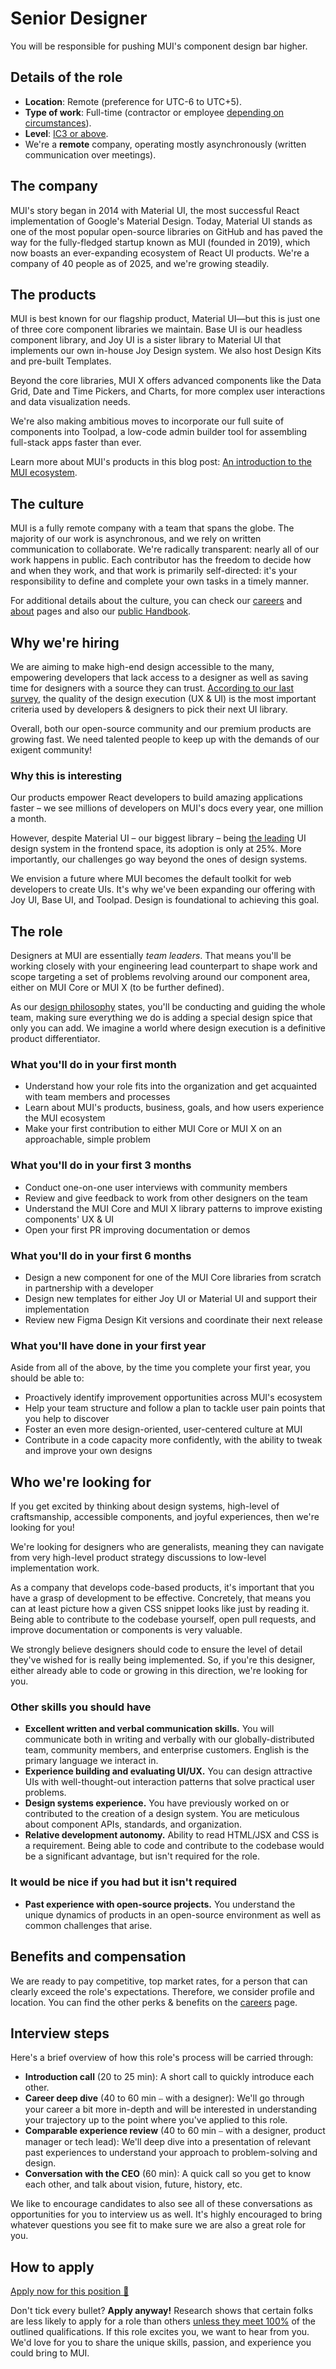 # Senior Designer

<p class="description">You will be responsible for pushing MUI's component design bar higher.</p>

## Details of the role

- **Location**: Remote (preference for UTC-6 to UTC+5).
- **Type of work**: Full-time (contractor or employee [depending on circumstances](https://mui-org.notion.site/Hiring-FAQ-64763b756ae44c37b47b081f98915501#494af1f358794028beb4b7697b5d3102)).
- **Level**: [IC3 or above](https://mui-org.notion.site/Design-levels-aa01996ca7e0481e80479ad47c8f28a4).
- We're a **remote** company, operating mostly asynchronously (written communication over meetings).

## The company

MUI's story began in 2014 with Material UI, the most successful React implementation of Google's Material Design.
Today, Material UI stands as one of the most popular open-source libraries on GitHub and has paved the way for the fully-fledged startup known as MUI (founded in 2019), which now boasts an ever-expanding ecosystem of React UI products.
We're a company of 40 people as of 2025, and we're growing steadily.

## The products

MUI is best known for our flagship product, Material UI—but this is just one of three core component libraries we maintain.
Base UI is our headless component library, and Joy UI is a sister library to Material UI that implements our own in-house Joy Design system.
We also host Design Kits and pre-built Templates.

Beyond the core libraries, MUI X offers advanced components like the Data Grid, Date and Time Pickers, and Charts, for more complex user interactions and data visualization needs.

We're also making ambitious moves to incorporate our full suite of components into Toolpad, a low-code admin builder tool for assembling full-stack apps faster than ever.

Learn more about MUI's products in this blog post: [An introduction to the MUI ecosystem](https://mui.com/blog/mui-product-comparison/).

## The culture

MUI is a fully remote company with a team that spans the globe.
The majority of our work is asynchronous, and we rely on written communication to collaborate.
We're radically transparent: nearly all of our work happens in public.
Each contributor has the freedom to decide how and when they work, and that work is primarily self-directed: it's your responsibility to define and complete your own tasks in a timely manner.

For additional details about the culture, you can check our [careers](https://mui.com/careers/) and [about](https://mui.com/about/) pages and also our [public Handbook](https://mui-org.notion.site/Handbook-f086d47e10794d5e839aef9dc67f324b).

## Why we're hiring

We are aiming to make high-end design accessible to the many, empowering developers that lack access to a designer as well as saving time for designers with a source they can trust.
[According to our last survey](https://mui.com/blog/2021-developer-survey-results/#what-are-your-most-important-criteria-for-choosing-a-ui-library), the quality of the design execution (UX & UI) is the most important criteria used by developers & designers to pick their next UI library.

Overall, both our open-source community and our premium products are growing fast.
We need talented people to keep up with the demands of our exigent community!

### Why this is interesting

Our products empower React developers to build amazing applications faster – we see millions of developers on MUI's docs every year, one million a month.

However, despite Material UI – our biggest library – being [the leading](https://tsh.io/state-of-frontend/#over-the-past-year-which-of-the-following-design-systems-was-your-favorite-go-to-solution) UI design system in the frontend space, its adoption is only at 25%.
More importantly, our challenges go way beyond the ones of design systems.

We envision a future where MUI becomes the default toolkit for web developers to create UIs.
It's why we've been expanding our offering with Joy UI, Base UI, and Toolpad.
Design is foundational to achieving this goal.

## The role

Designers at MUI are essentially _team leaders_.
That means you'll be working closely with your engineering lead counterpart to shape work and scope targeting a set of problems revolving around our component area, either on MUI Core or MUI X (to be further defined).

As our [design philosophy](https://mui-org.notion.site/Design-philosophy-bdbef60d6fad4134a43870df3e452ebc) states, you'll be conducting and guiding the whole team, making sure everything we do is adding a special design spice that only you can add.
We imagine a world where design execution is a definitive product differentiator.

### What you'll do in your first month

- Understand how your role fits into the organization and get acquainted with team members and processes
- Learn about MUI's products, business, goals, and how users experience the MUI ecosystem
- Make your first contribution to either MUI Core or MUI X on an approachable, simple problem

### What you'll do in your first 3 months

- Conduct one-on-one user interviews with community members
- Review and give feedback to work from other designers on the team
- Understand the MUI Core and MUI X library patterns to improve existing components' UX & UI
- Open your first PR improving documentation or demos

### What you'll do in your first 6 months

- Design a new component for one of the MUI Core libraries from scratch in partnership with a developer
- Design new templates for either Joy UI or Material UI and support their implementation
- Review new Figma Design Kit versions and coordinate their next release

### What you'll have done in your first year

Aside from all of the above, by the time you complete your first year, you should be able to:

- Proactively identify improvement opportunities across MUI's ecosystem
- Help your team structure and follow a plan to tackle user pain points that you help to discover
- Foster an even more design-oriented, user-centered culture at MUI
- Contribute in a code capacity more confidently, with the ability to tweak and improve your own designs

## Who we're looking for

If you get excited by thinking about design systems, high-level of craftsmanship, accessible components, and joyful experiences, then we're looking for you!

We're looking for designers who are generalists, meaning they can navigate from very high-level product strategy discussions to low-level implementation work.

As a company that develops code-based products, it's important that you have a grasp of development to be effective.
Concretely, that means you can at least picture how a given CSS snippet looks like just by reading it.
Being able to contribute to the codebase yourself, open pull requests, and improve documentation or components is very valuable.

We strongly believe designers should code to ensure the level of detail they've wished for is really being implemented.
So, if you're this designer, either already able to code or growing in this direction, we're looking for you.

### Other skills you should have

- **Excellent written and verbal communication skills.** You will communicate both in writing and verbally with our globally-distributed team, community members, and enterprise customers. English is the primary language we interact in.
- **Experience building and evaluating UI/UX.** You can design attractive UIs with well-thought-out interaction patterns that solve practical user problems.
- **Design systems experience.** You have previously worked on or contributed to the creation of a design system. You are meticulous about component APIs, standards, and organization.
- **Relative development autonomy.** Ability to read HTML/JSX and CSS is a requirement. Being able to code and contribute to the codebase would be a significant advantage, but isn't required for the role.

### It would be nice if you had but it isn't required

- **Past experience with open-source projects.** You understand the unique dynamics of products in an open-source environment as well as common challenges that arise.

## Benefits and compensation

We are ready to pay competitive, top market rates, for a person that can clearly exceed the role's expectations.
Therefore, we consider profile and location.
You can find the other perks & benefits on the [careers](https://mui.com/careers/#perks-and-benefits) page.

## Interview steps

Here's a brief overview of how this role's process will be carried through:

- **Introduction call** (20 to 25 min): A short call to quickly introduce each other.
- **Career deep dive** (40 to 60 min ⎯ with a designer): We'll go through your career a bit more in-depth and will be interested in understanding your trajectory up to the point where you've applied to this role.
- **Comparable experience review** (40 to 60 min ⎯ with a designer, product manager or tech lead): We'll deep dive into a presentation of relevant past experiences to understand your approach to problem-solving and design.
- **Conversation with the CEO** (60 min): A quick call so you get to know each other, and talk about vision, future, history, etc.

We like to encourage candidates to also see all of these conversations as opportunities for you to interview us as well.
It's highly encouraged to bring whatever questions you see fit to make sure we are also a great role for you.

## How to apply

[Apply now for this position 📮](https://jobs.ashbyhq.com/MUI/4ea9d324-3350-48d5-bfab-706ebfc23ed2/application?utm_source=ZNRrPGBkqO)

Don't tick every bullet? **Apply anyway!** Research shows that certain folks are less likely to apply for a role than others [unless they meet 100%](https://hbr.org/2014/08/why-women-dont-apply-for-jobs-unless-theyre-100-qualified) of the outlined qualifications.
If this role excites you, we want to hear from you. We'd love for you to share the unique skills, passion, and experience you could bring to MUI.
